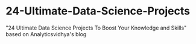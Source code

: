 # 24-Ultimate-Data-Science-Projects
"24 Ultimate Data Science Projects To Boost Your Knowledge and Skills" based on Analyticsvidhya's blog
